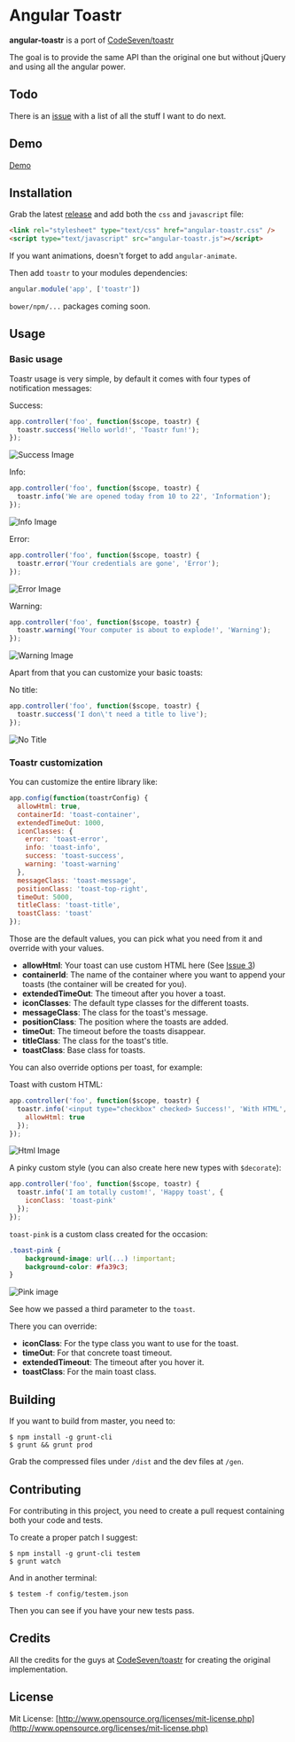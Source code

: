 # Angular Toastr
**angular-toastr** is a port of [CodeSeven/toastr](https://github.com/CodeSeven/toastr)

The goal is to provide the same API than the original one but without jQuery and using all the angular power.

## Todo

There is an [issue](https://github.com/Foxandxss/angular-toastr/issues/1) with a list of all the stuff I want to do next.

## Demo

[Demo](http://foxandxss.github.io/angular-toastr/)

## Installation

Grab the latest [release](https://github.com/Foxandxss/angular-toastr/releases) and add both the `css` and `javascript` file:

```html
<link rel="stylesheet" type="text/css" href="angular-toastr.css" />
<script type="text/javascript" src="angular-toastr.js"></script>
```

If you want animations, doesn't forget to add `angular-animate`.

Then add `toastr` to your modules dependencies:

```javascript
angular.module('app', ['toastr'])
```

`bower/npm/...` packages coming soon.

## Usage

### Basic usage

Toastr usage is very simple, by default it comes with four types of notification messages:

Success:

```javascript
app.controller('foo', function($scope, toastr) {
  toastr.success('Hello world!', 'Toastr fun!');
});
```

![Success Image](http://i.imgur.com/5LTPLFK.png)

Info:

```javascript
app.controller('foo', function($scope, toastr) {
  toastr.info('We are opened today from 10 to 22', 'Information');
});
```

![Info Image](http://i.imgur.com/GFevMnr.png)

Error:

```javascript
app.controller('foo', function($scope, toastr) {
  toastr.error('Your credentials are gone', 'Error');
});
```

![Error Image](http://i.imgur.com/sXdKsDK.png)

Warning:

```javascript
app.controller('foo', function($scope, toastr) {
  toastr.warning('Your computer is about to explode!', 'Warning');
});
```

![Warning Image](http://i.imgur.com/k4g8vMz.png)

Apart from that you can customize your basic toasts:

No title:

```javascript
app.controller('foo', function($scope, toastr) {
  toastr.success('I don\'t need a title to live');
});
```

![No Title](http://i.imgur.com/GnwWFo4.png)

### Toastr customization

You can customize the entire library like:

```javascript
app.config(function(toastrConfig) {
  allowHtml: true,
  containerId: 'toast-container',
  extendedTimeOut: 1000,
  iconClasses: {
    error: 'toast-error',
    info: 'toast-info',
    success: 'toast-success',
    warning: 'toast-warning'
  },
  messageClass: 'toast-message',
  positionClass: 'toast-top-right',
  timeOut: 5000,
  titleClass: 'toast-title',
  toastClass: 'toast'
});
```

Those are the default values, you can pick what you need from it and override with your values.

* **allowHtml**: Your toast can use custom HTML here (See [Issue 3](https://github.com/Foxandxss/angular-toastr/issues/3))
* **containerId**: The name of the container where you want to append your toasts (the container will be created for you).
* **extendedTimeOut**: The timeout after you hover a toast.
* **iconClasses**: The default type classes for the different toasts.
* **messageClass**: The class for the toast's message.
* **positionClass**: The position where the toasts are added.
* **timeOut**: The timeout before the toasts disappear.
* **titleClass**: The class for the toast's title.
* **toastClass**: Base class for toasts.

You can also override options per toast, for example:

Toast with custom HTML:

```javascript
app.controller('foo', function($scope, toastr) {
  toastr.info('<input type="checkbox" checked> Success!', 'With HTML', {
    allowHtml: true
  });
});
```

![Html Image](http://i.imgur.com/mvz6wcW.png)

A pinky custom style (you can also create here new types with `$decorate`):

```javascript
app.controller('foo', function($scope, toastr) {
  toastr.info('I am totally custom!', 'Happy toast', {
    iconClass: 'toast-pink'
  });
});
```

`toast-pink` is a custom class created for the occasion:

```css
.toast-pink {
    background-image: url(...) !important;
    background-color: #fa39c3;
}
```

![Pink image](http://i.imgur.com/jur31Zd.png)

See how we passed a third parameter to the `toast`.

There you can override:

* **iconClass**: For the type class you want to use for the toast.
* **timeOut**: For that concrete toast timeout.
* **extendedTimeout**: The timeout after you hover it.
* **toastClass**: For the main toast class.


## Building

If you want to build from master, you need to:

```
$ npm install -g grunt-cli
$ grunt && grunt prod
```

Grab the compressed files under `/dist` and the dev files at `/gen`.

## Contributing

For contributing in this project, you need to create a pull request containing both your code and tests.

To create a proper patch I suggest:

```
$ npm install -g grunt-cli testem
$ grunt watch
```

And in another terminal:

```
$ testem -f config/testem.json
```

Then you can see if you have your new tests pass.

## Credits

All the credits for the guys at [CodeSeven/toastr](https://github.com/CodeSeven/toastr) for creating the original implementation.

## License

Mit License: [http://www.opensource.org/licenses/mit-license.php](http://www.opensource.org/licenses/mit-license.php)
